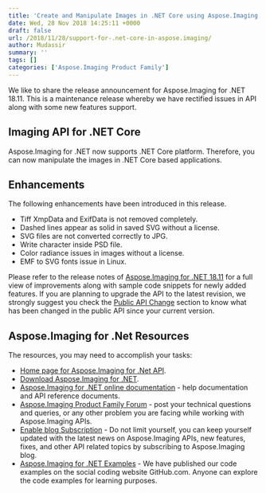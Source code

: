 ```yaml
---
title: 'Create and Manipulate Images in .NET Core using Aspose.Imaging'
date: Wed, 28 Nov 2018 14:25:11 +0000
draft: false
url: /2018/11/28/support-for-.net-core-in-aspose.imaging/
author: Mudassir
summary: ''
tags: []
categories: ['Aspose.Imaging Product Family']
---
```


We like to share the release announcement for Aspose.Imaging for .NET 18.11. This is a maintenance release whereby we have rectified issues in API along with some new features support.

## Imaging API for .NET Core

Aspose.Imaging for .NET now supports .NET Core platform. Therefore, you can now manipulate the images in .NET Core based applications.

## Enhancements

The following enhancements have been introduced in this release.

*   Tiff XmpData and ExifData is not removed completely.
*   Dashed lines appear as solid in saved SVG without a license.
*   SVG files are not converted correctly to JPG.
*   Write character inside PSD file.
*   Color radiance issues in images without a license.
*   EMF to SVG fonts issue in Linux.

Please refer to the release notes of [Aspose.Imaging for .NET 18.11][1] for a full view of improvements along with sample code snippets for newly added features. If you are planning to upgrade the API to the latest revision, we strongly suggest you check the [Public API Change][2] section to know what has been changed in the public API since your current version.

## Aspose.Imaging for .Net Resources

The resources, you may need to accomplish your tasks:

*   [Home page for Aspose.Imaging for .Net API][3].
*   [Download Aspose.Imaging for .NET][4].
*   [Aspose.Imaging for .NET online documentation][5] - help documentation and API reference documents.
*   [Aspose.Imaging Product Family Forum][6] - post your technical questions and queries, or any other problem you are facing while working with Aspose.Imaging APIs.
*   [Enable blog Subscription][7] - Do not limit yourself, you can keep yourself updated with the latest news on Aspose.Imaging APIs, new features, fixes, and other API related topics by subscribing to Aspose.Imaging blog.
*   [Aspose.Imaging for .NET Examples][8] - We have published our code examples on the social coding website GitHub.com. Anyone can explore the code examples for learning purposes.




[1]: https://docs.aspose.com/display/imagingnet/Aspose.Imaging+for+.NET+18.11+-+Release+Notes
[2]: https://docs.aspose.com/display/imagingnet/Aspose.Imaging+for+.NET+18.11+-+Release+Notes
[3]: https://products.aspose.com/imaging/net
[4]: https://downloads.aspose.com/imaging/net
[5]: https://docs.aspose.com/display/imagingnet/Home
[6]: https://forum.aspose.com/c/imaging
[7]: https://blog.aspose.com/category/aspose-products/aspose.imaging-product-family/
[8]: https://github.com/aspose-imaging/Aspose.Imaging-for-.NET




